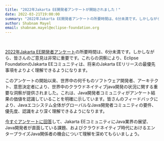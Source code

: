 ```yaml
---
title: "2022年Jakarta EE開発者アンケートが開始されました！"
date: 2022-03-21T19:00:00
summary: "2022年Jakarta EE開発者アンケートの所要時間は、6分未満です。しかしながら、皆さんのご意見は非常に重要です。"
author: Shabnam Mayel
email: shabnam.mayel@eclipse-foundation.org
---
```


 

[2022年Jakarta EE開発者アンケート](https://www.surveymonkey.com/r/ZHS38NK)の所要時間は、6分未満です。しかしながら、皆さんのご意見は非常に重要です。これらの洞察により、Eclipse FoundationのJakarta EEコミュニティは、将来のJakarta EEリリースの最優先事項をよりよく理解できるようになります。

このアンケートの開始以来、世界中の何千ものソフトウェア開発者、アーキテクト、意思決定者により、世界中のクラウドネイティブjava開発の状況に関する重要な洞察が提供されました。これは、Java開発者コミュニティがアンケート結果の価値を認識していることを明確に示しています。皆さんのフィードバックにより、Javaエコシステム全体がグローバルなJava開発者コミュニティの要件、優先度、認識をより深く理解できるようになります。 

[今すぐアンケートに回答](https://www.surveymonkey.com/r/ZHS38NK)して、Jakarta EEコミュニティにJava業界の展望、Java開発者が直面している課題、およびクラウドネイティブ時代におけるエンタープライズJava関係者の機会について理解を深めてもらいましょう。 